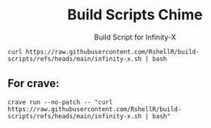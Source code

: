 <h1 align="center" id="title">Build Scripts Chime</h1>
<p align="center" id="description">Build Script for Infinity-X </p>

```
curl https://raw.githubusercontent.com/RshellR/build-scripts/refs/heads/main/infinity-x.sh | bash
```

<h2>For crave:</h2>

```
crave run --no-patch -- "curl https://raw.githubusercontent.com/RshellR/build-scripts/refs/heads/main/infinity-x.sh | bash"
```